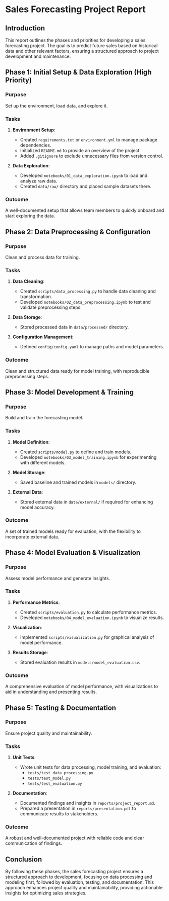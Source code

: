 
# Sales Forecasting Project Report

## Introduction

This report outlines the phases and priorities for developing a sales forecasting project. The goal is to predict future sales based on historical data and other relevant factors, ensuring a structured approach to project development and maintenance.

## Phase 1: Initial Setup & Data Exploration (High Priority)

### Purpose
Set up the environment, load data, and explore it.

### Tasks
1. **Environment Setup**:
   - Created `requirements.txt` or `environment.yml` to manage package dependencies.
   - Initialized `README.md` to provide an overview of the project.
   - Added `.gitignore` to exclude unnecessary files from version control.

2. **Data Exploration**:
   - Developed `notebooks/01_data_exploration.ipynb` to load and analyze raw data.
   - Created `data/raw/` directory and placed sample datasets there.

### Outcome
A well-documented setup that allows team members to quickly onboard and start exploring the data.

## Phase 2: Data Preprocessing & Configuration

### Purpose
Clean and process data for training.

### Tasks
1. **Data Cleaning**:
   - Created `scripts/data_processing.py` to handle data cleaning and transformation.
   - Developed `notebooks/02_data_preprocessing.ipynb` to test and validate preprocessing steps.

2. **Data Storage**:
   - Stored processed data in `data/processed/` directory.

3. **Configuration Management**:
   - Defined `config/config.yaml` to manage paths and model parameters.

### Outcome
Clean and structured data ready for model training, with reproducible preprocessing steps.

## Phase 3: Model Development & Training

### Purpose
Build and train the forecasting model.

### Tasks
1. **Model Definition**:
   - Created `scripts/model.py` to define and train models.
   - Developed `notebooks/03_model_training.ipynb` for experimenting with different models.

2. **Model Storage**:
   - Saved baseline and trained models in `models/` directory.

3. **External Data**:
   - Stored external data in `data/external/` if required for enhancing model accuracy.

### Outcome
A set of trained models ready for evaluation, with the flexibility to incorporate external data.

## Phase 4: Model Evaluation & Visualization

### Purpose
Assess model performance and generate insights.

### Tasks
1. **Performance Metrics**:
   - Created `scripts/evaluation.py` to calculate performance metrics.
   - Developed `notebooks/04_model_evaluation.ipynb` to visualize results.

2. **Visualization**:
   - Implemented `scripts/visualization.py` for graphical analysis of model performance.

3. **Results Storage**:
   - Stored evaluation results in `models/model_evaluation.csv`.

### Outcome
A comprehensive evaluation of model performance, with visualizations to aid in understanding and presenting results.

## Phase 5: Testing & Documentation

### Purpose
Ensure project quality and maintainability.

### Tasks
1. **Unit Tests**:
   - Wrote unit tests for data processing, model training, and evaluation:
     - `tests/test_data_processing.py`
     - `tests/test_model.py`
     - `tests/test_evaluation.py`

2. **Documentation**:
   - Documented findings and insights in `reports/project_report.md`.
   - Prepared a presentation in `reports/presentation.pdf` to communicate results to stakeholders.

### Outcome
A robust and well-documented project with reliable code and clear communication of findings.

## Conclusion

By following these phases, the sales forecasting project ensures a structured approach to development, focusing on data processing and modeling first, followed by evaluation, testing, and documentation. This approach enhances project quality and maintainability, providing actionable insights for optimizing sales strategies.
